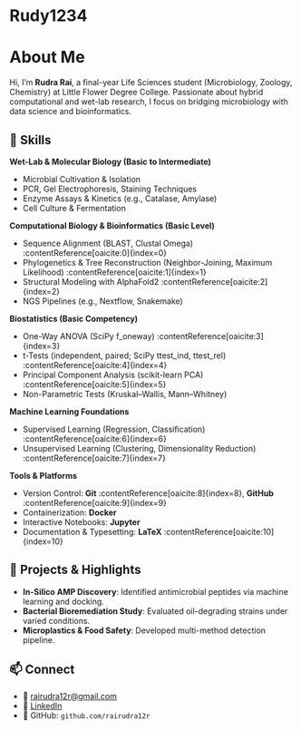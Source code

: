 # Rudy1234
# About Me

Hi, I’m **Rudra Rai**, a final-year Life Sciences student (Microbiology, Zoology, Chemistry) at Little Flower Degree College. Passionate about hybrid computational and wet-lab research, I focus on bridging microbiology with data science and bioinformatics.

## 🔧 Skills

**Wet-Lab & Molecular Biology (Basic to Intermediate)**  
- Microbial Cultivation & Isolation  
- PCR, Gel Electrophoresis, Staining Techniques  
- Enzyme Assays & Kinetics (e.g., Catalase, Amylase)  
- Cell Culture & Fermentation  

**Computational Biology & Bioinformatics (Basic Level)**  
- Sequence Alignment (BLAST, Clustal Omega) :contentReference[oaicite:0]{index=0}  
- Phylogenetics & Tree Reconstruction (Neighbor-Joining, Maximum Likelihood) :contentReference[oaicite:1]{index=1}  
- Structural Modeling with AlphaFold2 :contentReference[oaicite:2]{index=2}  
- NGS Pipelines (e.g., Nextflow, Snakemake)   

**Biostatistics (Basic Competency)**  
- One-Way ANOVA (SciPy f_oneway) :contentReference[oaicite:3]{index=3}  
- t-Tests (independent, paired; SciPy ttest_ind, ttest_rel) :contentReference[oaicite:4]{index=4}  
- Principal Component Analysis (scikit-learn PCA) :contentReference[oaicite:5]{index=5}  
- Non-Parametric Tests (Kruskal–Wallis, Mann–Whitney)

**Machine Learning Foundations**  
- Supervised Learning (Regression, Classification) :contentReference[oaicite:6]{index=6}  
- Unsupervised Learning (Clustering, Dimensionality Reduction) :contentReference[oaicite:7]{index=7}  

**Tools & Platforms**  
- Version Control: **Git** :contentReference[oaicite:8]{index=8}, **GitHub** :contentReference[oaicite:9]{index=9}  
- Containerization: **Docker**   
- Interactive Notebooks: **Jupyter**   
- Documentation & Typesetting: **LaTeX** :contentReference[oaicite:10]{index=10}  

## 📂 Projects & Highlights

- **In-Silico AMP Discovery**: Identified antimicrobial peptides via machine learning and docking.  
- **Bacterial Bioremediation Study**: Evaluated oil-degrading strains under varied conditions.  
- **Microplastics & Food Safety**: Developed multi-method detection pipeline.

## 📫 Connect

- 📧 rairudra12r@gmail.com  
- 🔗 [LinkedIn](https://www.linkedin.com/in/rudra-rai)  
- 🐙 GitHub: `github.com/rairudra12r`

